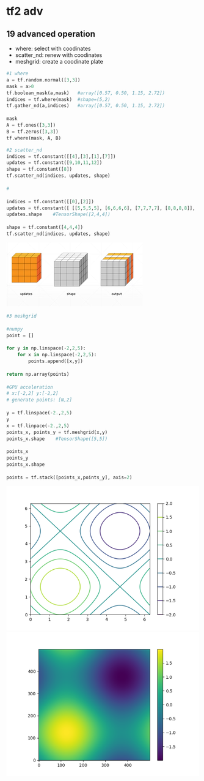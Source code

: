 # tf2 adv
## 19 advanced operation

* where: select with coodinates
* scatter_nd: renew with coodinates
* meshgrid: create a coodinate plate

```py
#1 where
a = tf.random.normal([3,3])
mask = a>0
tf.boolean_mask(a,mask)   #array([0.57, 0.50, 1.15, 2.72])
indices = tf.where(mask)  #shape=(5,2)
tf.gather_nd(a,indices)   #array([0.57, 0.50, 1.15, 2.72])

mask
A = tf.ones([3,3])
B = tf.zeros([3,3])
tf.where(mask, A, B)

```
```py
#2 scatter_nd
indices = tf.constant([[4],[3],[1],[7]])
updates = tf.constant([9,10,11,12])
shape = tf.constant([8])
tf.scatter_nd(indices, updates, shape)

#

indices = tf.constant([[0],[2]])
updates = tf.constant([ [[5,5,5,5], [6,6,6,6], [7,7,7,7], [8,8,8,8]], [[5,5,5,5], [6,6,6,6], [7,7,7,7], [8,8,8,8]] ])
updates.shape    #TensorShape([2,4,4])

shape = tf.constant([4,4,4])
tf.scatter_nd(indices, updates, shape)

```
![](scatter_nd.png)

```py
#3 meshgrid

#numpy
point = []

for y in np.linspace(-2,2,5):
    for x in np.linspace(-2,2,5):
        points.append([x,y])

return np.array(points)

#GPU acceleration
# x:[-2,2] y:[-2,2]
# generate points: [N,2]

y = tf.linspace(-2.,2,5)
y
x = tf.linpace(-2.,2,5)
points_x, points_y = tf.meshgrid(x,y)
points_x.shape    #TensorShape([5,5])

points_x
points_y
points_x.shape

points = tf.stack([points_x,points_y], axis=2)

```
![](plot_2d_func_contour.png)
![](plot_2d_func_value.png)
